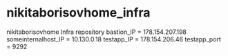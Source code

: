 # nikitaborisovhome_infra
nikitaborisovhome Infra repository
bastion_IP = 178.154.207.198
someinternalhost_IP = 10.130.0.18
testapp_IP = 178.154.206.46
testapp_port = 9292
